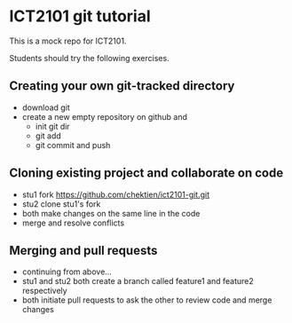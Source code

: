 # ICT2101 git tutorial
This is a mock repo for ICT2101.

Students should try the following exercises.

## Creating your own git-tracked directory
- download git
- create a new empty repository on github and
  - init git dir
  - git add
  - git commit and push

## Cloning existing project and collaborate on code
- stu1 fork https://github.com/chektien/ict2101-git.git
- stu2 clone stu1's fork
- both make changes on the same line in the code
- merge and resolve conflicts

## Merging and pull requests
- continuing from above...
- stu1 and stu2 both create a branch called feature1 and feature2 respectively
- both initiate pull requests to ask the other to review code and merge changes 
